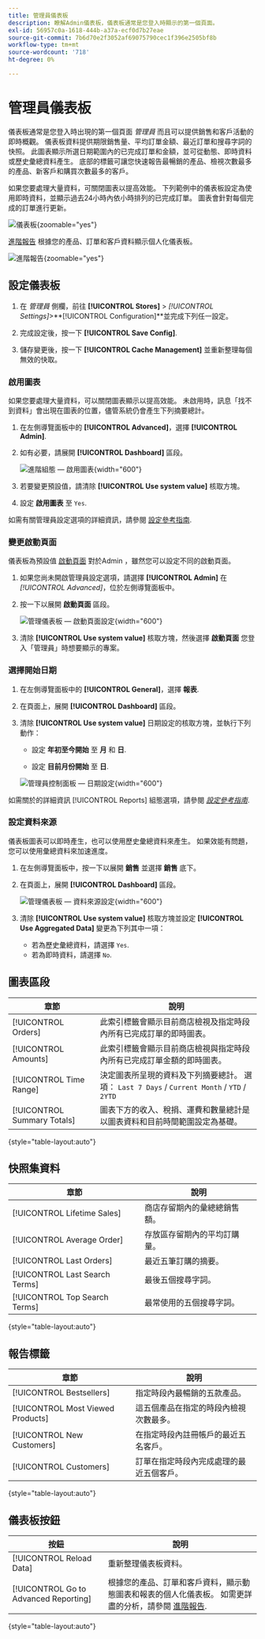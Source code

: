 ```yaml
---
title: 管理員儀表板
description: 瞭解Admin儀表板，儀表板通常是您登入時顯示的第一個頁面。
exl-id: 56957c0a-1618-444b-a37a-ecf0d7b27eae
source-git-commit: 7b6d70e2f3052af69075790cec1f396e2505bf8b
workflow-type: tm+mt
source-wordcount: '718'
ht-degree: 0%

---
```


# 管理員儀表板

儀表板通常是您登入時出現的第一個頁面 _管理員_ 而且可以提供銷售和客戶活動的即時概觀。 儀表板資料提供期限銷售量、平均訂單金額、最近訂單和搜尋字詞的快照。 此圖表顯示所選日期範圍內的已完成訂單和金額，並可從動態、即時資料或歷史彙總資料產生。 底部的標籤可讓您快速報告最暢銷的產品、檢視次數最多的產品、新客戶和購買次數最多的客戶。

如果您要處理大量資料，可關閉圖表以提高效能。 下列範例中的儀表板設定為使用即時資料，並顯示過去24小時內依小時排列的已完成訂單。 圖表會針對每個完成的訂單進行更新。

![儀表板](./assets/dashboard-full.png){zoomable=&quot;yes&quot;}

[進階報告](business-intelligence.md#advanced-reporting) 根據您的產品、訂單和客戶資料顯示個人化儀表板。

![進階報告](./assets/dashboard-advanced-reporting.png){zoomable=&quot;yes&quot;}

## 設定儀表板

1. 在 _管理員_ 側欄，前往 **[!UICONTROL Stores]** > _[!UICONTROL Settings]_>**[!UICONTROL Configuration]**並完成下列任一設定。

1. 完成設定後，按一下 **[!UICONTROL Save Config]**.

1. 儲存變更後，按一下 **[!UICONTROL Cache Management]** 並重新整理每個無效的快取。

### 啟用圖表

如果您要處理大量資料，可以關閉圖表顯示以提高效能。 未啟用時，訊息「找不到資料」會出現在圖表的位置，儘管系統仍會產生下列摘要總計。

1. 在左側導覽面板中的 **[!UICONTROL Advanced]**，選擇 **[!UICONTROL Admin]**.

1. 如有必要，請展開 **[!UICONTROL Dashboard]** 區段。

   ![進階組態 — 啟用圖表](./assets/admin-dashboard-config.png){width="600"}

1. 若要變更預設值，請清除 **[!UICONTROL Use system value]** 核取方塊。

1. 設定 **啟用圖表** 至 `Yes`.

如需有關管理員設定選項的詳細資訊，請參閱 [設定參考指南](../configuration-reference/advanced/admin.md).

### 變更啟動頁面

儀表板為預設值 [啟動頁面](../configuration-reference/advanced/admin.md) 對於Admin ，雖然您可以設定不同的啟動頁面。

1. 如果您尚未開啟管理員設定選項，請選擇 **[!UICONTROL Admin]** 在 _[!UICONTROL Advanced]_，位於左側導覽面板中。

1. 按一下以展開 **啟動頁面** 區段。

   ![管理儀表板 — 啟動頁面設定](./assets/admin-startup-page.png){width="600"}

1. 清除 **[!UICONTROL Use system value]** 核取方塊，然後選擇 **啟動頁面** 您登入「管理員」時想要顯示的專案。

### 選擇開始日期

1. 在左側導覽面板中的 **[!UICONTROL General]**，選擇 **報表**.

1. 在頁面上，展開 **[!UICONTROL Dashboard]** 區段。

1. 清除 **[!UICONTROL Use system value]** 日期設定的核取方塊，並執行下列動作：

   - 設定 **年初至今開始** 至 **月** 和 **日**.

   - 設定 **目前月份開始** 至 **日**.

   ![管理員控制面板 — 日期設定](./assets/reports-dashboard.png){width="600"}

如需關於的詳細資訊 [!UICONTROL Reports] 組態選項，請參閱 [_設定參考指南_](../configuration-reference/general/reports.md).

### 設定資料來源

儀表板圖表可以即時產生，也可以使用歷史彙總資料來產生。 如果效能有問題，您可以使用彙總資料來加速進度。

1. 在左側導覽面板中，按一下以展開 **銷售** 並選擇 **銷售** 底下。

1. 在頁面上，展開 **[!UICONTROL Dashboard]** 區段。

   ![管理儀表板 — 資料來源設定](./assets/config-sales-dashboard.png){width="600"}

1. 清除 **[!UICONTROL Use system value]** 核取方塊並設定 **[!UICONTROL Use Aggregated Data]** 變更為下列其中一項：

   - 若為歷史彙總資料，請選擇 `Yes`.
   - 若為即時資料，請選擇 `No`.

## 圖表區段

| 章節 | 說明 |
|--- |--- |
| [!UICONTROL Orders] | 此索引標籤會顯示目前商店檢視及指定時段內所有已完成訂單的即時圖表。 |
| [!UICONTROL Amounts] | 此索引標籤會顯示目前商店檢視與指定時段內所有已完成訂單金額的即時圖表。 |
| [!UICONTROL Time Range] | 決定圖表所呈現的資料及下列摘要總計。 選項： `Last 7 Days` / `Current Month` / `YTD` / `2YTD` |
| [!UICONTROL Summary Totals] | 圖表下方的收入、稅捐、運費和數量總計是以圖表資料和目前時間範圍設定為基礎。 |

{style="table-layout:auto"}

## 快照集資料

| 章節 | 說明 |
|--- |--- |
| [!UICONTROL Lifetime Sales] | 商店存留期內的彙總總銷售額。 |
| [!UICONTROL Average Order] | 存放區存留期內的平均訂購量。 |
| [!UICONTROL Last Orders] | 最近五筆訂購的摘要。 |
| [!UICONTROL Last Search Terms] | 最後五個搜尋字詞。 |
| [!UICONTROL Top Search Terms] | 最常使用的五個搜尋字詞。 |

{style="table-layout:auto"}

## 報告標籤

| 章節 | 說明 |
|--- |--- |
| [!UICONTROL Bestsellers] | 指定時段內最暢銷的五款產品。 |
| [!UICONTROL Most Viewed Products] | 這五個產品在指定的時段內檢視次數最多。 |
| [!UICONTROL New Customers] | 在指定時段內註冊帳戶的最近五名客戶。 |
| [!UICONTROL Customers] | 訂單在指定時段內完成處理的最近五個客戶。 |

{style="table-layout:auto"}

## 儀表板按鈕

| 按鈕 | 說明 |
|--- |--- |
| [!UICONTROL Reload Data] | 重新整理儀表板資料。 |
| [!UICONTROL Go to Advanced Reporting] | 根據您的產品、訂單和客戶資料，顯示動態圖表和報表的個人化儀表板。 如需更詳盡的分析，請參閱 [進階報告](business-intelligence.md#advanced-reporting). |

{style="table-layout:auto"}
